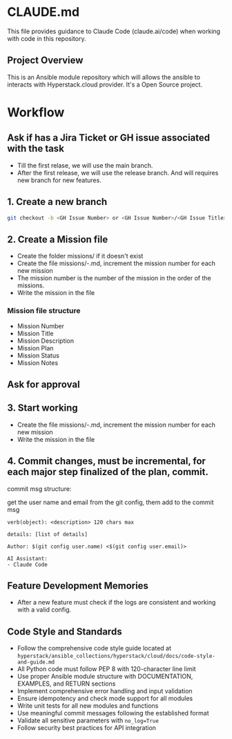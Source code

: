 # CLAUDE.md

This file provides guidance to Claude Code (claude.ai/code) when working with code in this repository.

## Project Overview

This is an Ansible module repository which will allows the ansible to interacts with Hyperstack.cloud provider. It's a Open Source project.

# Workflow

## Ask if has a Jira Ticket or GH issue associated with the task

* Till the first relase, we will use the main branch.
* After the first release, we will use the release branch. And will requires new branch for new features.

## 1. Create a new branch

```bash
git checkout -b <GH Issue Number> or <GH Issue Number>/<GH Issue Title> or feature/<GH Issue Title>
```

## 2. Create a Mission file

- Create the folder missions/ if it doesn't exist
- Create the file missions/<mission number>-<GH Issue Title>.md, increment the mission number for each new mission
- The mission number is the number of the mission in the order of the missions.
- Write the mission in the file

### Mission file structure

- Mission Number
- Mission Title
- Mission Description
- Mission Plan
- Mission Status
- Mission Notes

## Ask for approval

## 3. Start working

- Create the file missions/<mission number>-<GH Issue Title>.md, increment the mission number for each new mission
- Write the mission in the file

## 4. Commit changes, must be incremental, for each major step finalized of the plan, commit.

commit msg structure:

get the user name and email from the git config, them add to the commit msg

```
verb(object): <description> 120 chars max

details: [list of details]

Author: $(git config user.name) <$(git config user.email)>

AI Assistant:
- Claude Code
```

## Feature Development Memories

- After a new feature must check if the logs are consistent and working with a valid config.

## Code Style and Standards

- Follow the comprehensive code style guide located at `hyperstack/ansible_collections/hyperstack/cloud/docs/code-style-and-guide.md`
- All Python code must follow PEP 8 with 120-character line limit
- Use proper Ansible module structure with DOCUMENTATION, EXAMPLES, and RETURN sections
- Implement comprehensive error handling and input validation
- Ensure idempotency and check mode support for all modules
- Write unit tests for all new modules and functions
- Use meaningful commit messages following the established format
- Validate all sensitive parameters with `no_log=True`
- Follow security best practices for API integration 